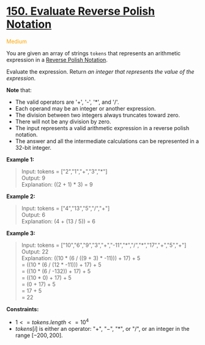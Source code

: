# [150. Evaluate Reverse Polish Notation](https://leetcode.com/problems/evaluate-reverse-polish-notation/description/)

<span style="color:orange">Medium<span>

You are given an array of strings `tokens` that represents an arithmetic expression in a <a href="http://en.wikipedia.org/wiki/Reverse_Polish_notation">Reverse Polish Notation</a>.

Evaluate the expression. Return *an integer that represents the value of the expression*.

**Note** that:
- The valid operators are '+', '-', '\*', and '/'.
- Each operand may be an integer or another expression.
- The division between two integers always truncates toward zero.
- There will not be any division by zero.
- The input represents a valid arithmetic expression in a reverse polish notation.
- The answer and all the intermediate calculations can be represented in a 32-bit integer.


**Example 1:**

> Input: tokens = ["2","1","+","3","\*"]  
Output: 9  
Explanation: ((2 + 1) * 3) = 9  

**Example 2:**

> Input: tokens = ["4","13","5","/","+"]  
Output: 6  
Explanation: (4 + (13 / 5)) = 6

**Example 3:**

> Input: tokens = ["10","6","9","3","+","-11","\*","/","\*","17","+","5","+"]  
Output: 22  
Explanation: ((10 * (6 / ((9 + 3) * -11))) + 17) + 5  
= ((10 * (6 / (12 * -11))) + 17) + 5  
= ((10 * (6 / -132)) + 17) + 5  
= ((10 * 0) + 17) + 5  
= (0 + 17) + 5  
= 17 + 5  
= 22  


**Constraints:**

- $1 <= tokens.length <= 10^4$
- $tokens[i]$ is either an operator: "$+$", "$-$", "$*$", or "$/$", or an integer in the range $[-200, 200]$.